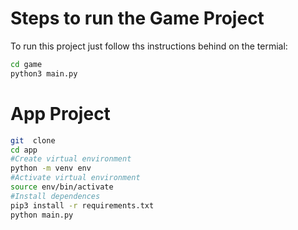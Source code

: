 # Steps to run the Game Project
To run this project just follow ths instructions behind on the termial:



```sh
cd game
python3 main.py
```
# App Project

```sh
git  clone
cd app
#Create virtual environment
python -m venv env
#Activate virtual environment
source env/bin/activate
#Install dependences
pip3 install -r requirements.txt
python main.py

```
